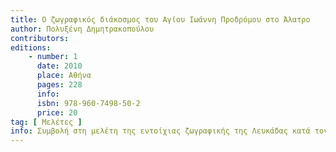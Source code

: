 ```yaml
---
title: Ο ζωγραφικός διάκοσμος του Αγίου Ιωάννη Προδρόμου στο Άλατρο
author: Πολυξένη Δημητρακοπούλου
contributors: 
editions: 
    - number: 1
      date: 2010
      place: Αθήνα
      pages: 228
      info: 
      isbn: 978-960-7498-50-2
      price: 20
tag: [ Μελέτες ]
info: Συμβολή στη μελέτη της εντοίχιας ζωγραφικής της Λευκάδας κατά τον 17ο αιώνα.
---
```

